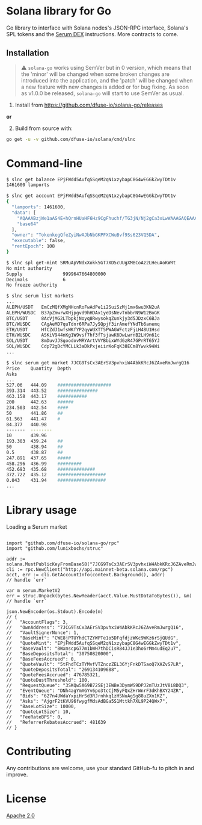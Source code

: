 # Solana library for Go

Go library to interface with Solana nodes's JSON-RPC interface, Solana's SPL tokens and the
[Serum DEX](https://dex.projectserum.com) instructions.  More contracts to come.

## Installation

> :warning: `solana-go` works using SemVer but in 0 version, which means that the 'minor' will be changed when some broken changes are introduced into the application, and the 'patch' will be changed when a new feature with new changes is added or for bug fixing. As soon as v1.0.0 be released, `solana-go` will start to use SemVer as usual.

1. Install from https://github.com/dfuse-io/solana-go/releases

**or**

2. Build from source with:

```bash
go get -u -v github.com/dfuse-io/solana/cmd/slnc
```

# Command-line

```bash
$ slnc get balance EPjFWdd5AufqSSqeM2qN1xzybapC8G4wEGGkZwyTDt1v
1461600 lamports

$ slnc get account EPjFWdd5AufqSSqeM2qN1xzybapC8G4wEGGkZwyTDt1v
{
  "lamports": 1461600,
  "data": [
    "AQAAABzjWe1aAS4E+hQrnHUaHF6Hz9CgFhuchf/TG3jN/Nj2gCa3xLwWAAAGAQEAAAAqnl7btTwEZ5CY/3sSZRcUQ0/AjFYqmjuGEQXmctQicw==",
    "base64"
  ],
  "owner": "TokenkegQfeZyiNwAJbNbGKPFXCWuBvf9Ss623VQ5DA",
  "executable": false,
  "rentEpoch": 108
}

$ slnc spl get-mint SRMuApVNdxXokk5GT7XD5cUUgXMBCoAz2LHeuAoKWRt
No mint authority
Supply               9999647664800000
Decimals             6
No freeze authority

$ slnc serum list markets
...
ALEPH/USDT   EmCzMQfXMgNHcnRoFwAdPe1i2SuiSzMj1mx6wu3KN2uA
ALEPH/WUSDC  B37pZmwrwXHjpgvd9hHDAx1yeDsNevTnbbrN9W12BoGK
BTC/USDT     8AcVjMG2LTbpkjNoyq8RwysokqZunkjy3d5JDzxC6BJa
BTC/WUSDC    CAgAeMD7quTdnr6RPa7JySQpjf3irAmefYNdTb6anemq
ETH/USDT     HfCZdJ1wfsWKfYP2qyWdXTT5PWAGWFctzFjLH48U1Hsd
ETH/WUSDC    ASKiV944nKg1W9vsf7hf3fTsjawK6DwLwrnB2LH9n61c
SOL/USDT     8mDuvJJSgoodovMRYArtVVYBbixWYdGzR47GPrRT65YJ
SOL/WUSDC    Cdp72gDcYMCLLk3aDkPxjeiirKoFqK38ECm8Ywvk94Wi
...

$ slnc serum get market 7JCG9TsCx3AErSV3pvhxiW4AbkKRcJ6ZAveRmJwrgQ16
Price    Quantity  Depth
Asks
...
527.06   444.09    ####################
393.314  443.52    ###############
463.158  443.17    ###########
200      442.63    ######
234.503  442.54    ####
50       441.86    ##
61.563   441.47    #
84.377   440.98
-------  --------
10       439.96
193.303  439.24    ##
50       438.94    ##
0.5      438.87    ##
247.891  437.65    #####
458.296  436.99    #########
452.693  435.68    ##############
372.722  435.12    ##################
0.043    431.94    ##################
...
```
# Library usage

Loading a Serum market

```golang

import "github.com/dfuse-io/solana-go/rpc"
import "github.com/lunixbochs/struc"

addr := solana.MustPublicKeyFromBase58("7JCG9TsCx3AErSV3pvhxiW4AbkKRcJ6ZAveRmJwrgQ16")
cli := rpc.NewClient("http://api.mainnet-beta.solana.com/rpc")
acct, err := cli.GetAccountInfo(context.Background(), addr)
// handle `err`

var m serum.MarketV2
err = struc.Unpack(bytes.NewReader(acct.Value.MustDataToBytes()), &m)
// handle `err`

json.NewEncoder(os.Stdout).Encode(m)
// {
//   "AccountFlags": 3,
//   "OwnAddress": "7JCG9TsCx3AErSV3pvhxiW4AbkKRcJ6ZAveRmJwrgQ16",
//   "VaultSignerNonce": 1,
//   "BaseMint": "CWE8jPTUYhdCTZYWPTe1o5DFqfdjzWKc9WKz6rSjQUdG",
//   "QuoteMint": "EPjFWdd5AufqSSqeM2qN1xzybapC8G4wEGGkZwyTDt1v",
//   "BaseVault": "BWxmscpG77m1bWH7thDCisR84JJ1e3ho6rMm4udEq2u7",
//   "BaseDepositsTotal": "30750820000",
//   "BaseFeesAccrued": 0,
//   "QuoteVault": "5tFhdTCzTYMvfVTZnczZEL36YjFnkDTSaoQ7XAZvS7LR",
//   "QuoteDepositsTotal": "269134109688",
//   "QuoteFeesAccrued": 476785321,
//   "QuoteDustThreshold": 100,
//   "RequestQueue": "3SKQw5A69B72SEj3EWBe3DymWS9DPJ2mTUzJtV8i8DQ3",
//   "EventQueue": "DNh4agYmXGYv6po3tcCjM5yFQxZHrWnrF3dKhBXY24ZR",
//   "Bids": "627n4UWdaYxpiHrSd3RJrnhkq1zHSNuAgSg88uZXn1KZ",
//   "Asks": "AjgrF2tKVU96fwygfMdsAdBGa5S1Mttkh7XL9P24QWx7",
//   "BaseLotSize": 10000,
//   "QuoteLotSize": 10,
//   "FeeRateBPS": 0,
//   "ReferrerRebatesAccrued": 481639
// }

```

# Contributing

Any contributions are welcome, use your standard GitHub-fu to pitch in and improve.

# License

[Apache 2.0](LICENSE)
